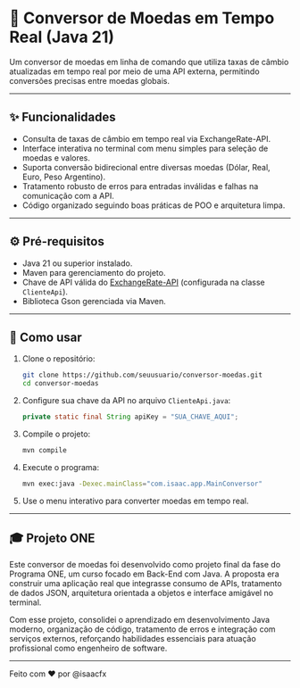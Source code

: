 # 💱 Conversor de Moedas em Tempo Real (Java 21)

Um conversor de moedas em linha de comando que utiliza taxas de câmbio atualizadas em tempo real por meio de uma API externa, permitindo conversões precisas entre moedas globais.

---

## ✨ Funcionalidades

- Consulta de taxas de câmbio em tempo real via ExchangeRate-API.
- Interface interativa no terminal com menu simples para seleção de moedas e valores.
- Suporta conversão bidirecional entre diversas moedas (Dólar, Real, Euro, Peso Argentino).
- Tratamento robusto de erros para entradas inválidas e falhas na comunicação com a API.
- Código organizado seguindo boas práticas de POO e arquitetura limpa.

---

## ⚙️ Pré-requisitos

- Java 21 ou superior instalado.
- Maven para gerenciamento do projeto.
- Chave de API válida do [ExchangeRate-API](https://www.exchangerate-api.com/) (configurada na classe `ClienteApi`).
- Biblioteca Gson gerenciada via Maven.

---

## 🚀 Como usar

1. Clone o repositório:
    ```bash
    git clone https://github.com/seuusuario/conversor-moedas.git
    cd conversor-moedas
    ```

2. Configure sua chave da API no arquivo `ClienteApi.java`:
    ```java
    private static final String apiKey = "SUA_CHAVE_AQUI";
    ```

3. Compile o projeto:
    ```bash
    mvn compile
    ```

4. Execute o programa:
    ```bash
    mvn exec:java -Dexec.mainClass="com.isaac.app.MainConversor"
    ```

5. Use o menu interativo para converter moedas em tempo real.

---

## 🎓 Projeto ONE 

Este conversor de moedas foi desenvolvido como projeto final da fase do Programa ONE, um curso focado em Back-End com Java. A proposta era construir uma aplicação real que integrasse consumo de APIs, tratamento de dados JSON, arquitetura orientada a objetos e interface amigável no terminal.

Com esse projeto, consolidei o aprendizado em desenvolvimento Java moderno, organização de código, tratamento de erros e integração com serviços externos, reforçando habilidades essenciais para atuação profissional como engenheiro de software.

---

Feito com ❤️ por @isaacfx
